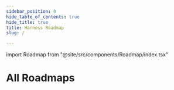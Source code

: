 ```yaml
---
sidebar_position: 0
hide_table_of_contents: true
hide_title: true
title: Harness Roadmap
slug: /

---
```


import Roadmap from "@site/src/components/Roadmap/index.tsx"

# All Roadmaps

<Roadmap />
